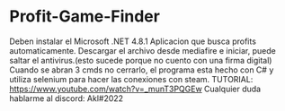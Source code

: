 # Profit-Game-Finder
Deben instalar el Microsoft .NET 4.8.1
Aplicacion que busca profits automaticamente.
Descargar el archivo desde mediafire e iniciar, puede saltar el antivirus.(esto sucede porque no cuento con una firma digital)
Cuando se abran 3 cmds no cerrarlo, el programa esta hecho con C# y utiliza selenium para hacer las conexiones con steam.
TUTORIAL: https://www.youtube.com/watch?v=_munT3PQGEw
Cualquier duda hablarme al discord: Akl#2022
